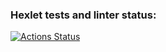### Hexlet tests and linter status:
[![Actions Status](https://github.com/aktm1982/php-project-lvl2/workflows/hexlet-check/badge.svg)](https://github.com/aktm1982/php-project-lvl2/actions)